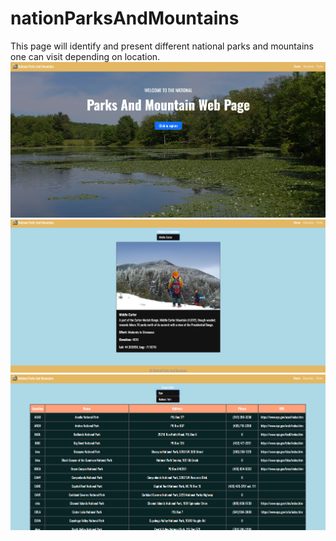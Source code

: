 # nationParksAndMountains
 This page will identify and present different national parks and mountains one can visit depending on location.
![Screenshot](https://github.com/MaximoMayo/nationParksAndMountains/blob/main/screenshots/1.png)
![Screenshot](https://github.com/MaximoMayo/nationParksAndMountains/blob/main/screenshots/2.png)
![Screenshot](https://github.com/MaximoMayo/nationParksAndMountains/blob/main/screenshots/3.png)
